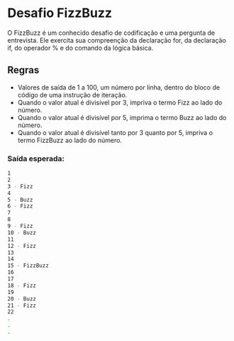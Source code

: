 # Desafio FizzBuzz
O FizzBuzz é um conhecido desafio de codificação e uma pergunta de entrevista. Ele exercita sua compreenção da declaração for, da declaração if, do operador % e do comando da lógica básica.

## Regras
- Valores de saída de 1 a 100, um número por linha, dentro do bloco de código de uma instrução de iteração.
- Quando o valor atual é divisível por 3, impriva o termo Fizz ao lado do número.
- Quando o valor atual é divisível por 5, imprima o termo Buzz ao lado do número.
- Quando o valor atual é divisível tanto por 3 quanto por 5, impriva o termo FizzBuzz ao lado do número.

### Saída esperada:

```bash
1
2
3 - Fizz
4
5 - Buzz
6 - Fizz
7
8
9 - Fizz
10 - Buzz
11
12 - Fizz
13
14
15 - FizzBuzz
16
17
18 - Fizz
19
20 - Buzz
21 - Fizz
22
.
.
.
```